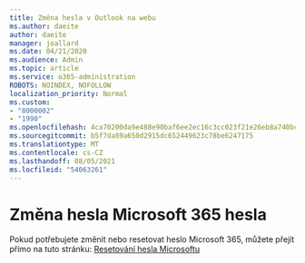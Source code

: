 ```yaml
---
title: Změna hesla v Outlook na webu
ms.author: daeite
author: daeite
manager: joallard
ms.date: 04/21/2020
ms.audience: Admin
ms.topic: article
ms.service: o365-administration
ROBOTS: NOINDEX, NOFOLLOW
localization_priority: Normal
ms.custom:
- "8000002"
- "1990"
ms.openlocfilehash: 4ca70200da9e488e90baf6ee2ec16c3cc023f21e26eb8a740bcc3fce1557d6d3
ms.sourcegitcommit: b5f7da89a650d2915dc652449623c78be6247175
ms.translationtype: MT
ms.contentlocale: cs-CZ
ms.lasthandoff: 08/05/2021
ms.locfileid: "54063261"
---
```

# <a name="change-your-microsoft-365-password"></a>Změna hesla Microsoft 365 hesla

Pokud potřebujete změnit nebo resetovat heslo Microsoft 365, můžete přejít přímo na tuto stránku: [Resetování hesla Microsoftu](https://go.microsoft.com/fwlink/p/?linkid=841910)
